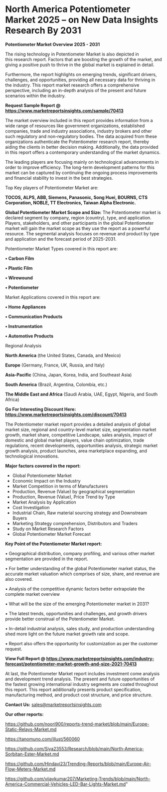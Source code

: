 # North America Potentiometer Market 2025 – on New Data Insights Research By 2031

<Strong> Potentiometer Market Overview 2025 - 2031</strong>

The rising technology in Potentiometer Market is also depicted in this research report. Factors that are boosting the growth of the market, and giving a positive push to thrive in the global market is explained in detail.

Furthermore, the report highlights on emerging trends, significant drivers, challenges, and opportunities, providing all necessary data for thriving in the industry. This report market research offers a comprehensive perspective, including an in-depth analysis of the present and future scenarios within the industry.

<strong>Request Sample Report @ <a href=https://www.marketreportsinsights.com/sample/70413>https://www.marketreportsinsights.com/sample/70413</a></strong>

The market overview included in this report provides information from a wide range of resources like government organizations, established companies, trade and industry associations, industry brokers and other such regulatory and non-regulatory bodies. The data acquired from these organizations authenticate the Potentiometer research report, thereby aiding the clients in better decision making. Additionally, the data provided in this report offers a contemporary understanding of the market dynamics.

The leading players are focusing mainly on technological advancements in order to improve efficiency. The long-term development patterns for this market can be captured by continuing the ongoing process improvements and financial stability to invest in the best strategies.

Top Key players of Potentiometer Market are:

<strong>TOCOS, ALPS, ABB, Siemens, Panasonic, Song Huei, BOURNS, CTS Corporation, NOBLE, TT Electronics, Taiwan Alpha Electronic.</strong>

<strong><b>Global Potentiometer Market Scope and Size:</b></strong>
The Potentiometer market is declared segment by company, region (country), type, and application. Players, stakeholders, and other participants in the global Potentiometer market will gain the market scope as they use the report as a powerful resource. The segmental analysis focuses on revenue and product by type and application and the forecast period of 2025-2031.

Potentiometer Market Types covered in this report are:

<strong>• Carbon Film

• Plastic Film

• Wirewound

• Potentiometer</strong>

Market Applications covered in this report are:

<strong>• Home Appliances

• Communication Products

• Instrumentation

• Automotive Products</strong> 

Regional Analysis

<strong>North America</strong> (the United States, Canada, and Mexico)

<strong>Europe</strong> (Germany, France, UK, Russia, and Italy)

<strong>Asia-Pacific</strong> (China, Japan, Korea, India, and Southeast Asia)

<strong>South America</strong> (Brazil, Argentina, Colombia, etc.)

<strong>The Middle East and Africa</strong> (Saudi Arabia, UAE, Egypt, Nigeria, and South Africa)

<strong>Go For Interesting Discount Here: <a href=https://www.marketreportsinsights.com/discount/70413>https://www.marketreportsinsights.com/discount/70413</a></strong>

The Potentiometer market report provides a detailed analysis of global market size, regional and country-level market size, segmentation market growth, market share, competitive Landscape, sales analysis, impact of domestic and global market players, value chain optimization, trade regulations, recent developments, opportunities analysis, strategic market growth analysis, product launches, area marketplace expanding, and technological innovations.

<strong><b>Major factors covered in the report:</b></strong>
<ul>
  <li>Global Potentiometer Market </li>
  <li>Economic Impact on the Industry</li>
  <li>Market Competition in terms of Manufacturers</li>
  <li>Production, Revenue (Value) by geographical segmentation</li>
  <li>Production, Revenue (Value), Price Trend by Type</li>
  <li>Market Analysis by Application</li>
  <li>Cost Investigation</li>
  <li>Industrial Chain, Raw material sourcing strategy and Downstream Buyers</li>
  <li>Marketing Strategy comprehension, Distributors and Traders</li>
  <li>Study on Market Research Factors</li>
  <li>Global Potentiometer Market Forecast</li>
</ul>

<strong><b>Key Point of the Potentiometer Market report:</b></strong>

• Geographical distribution, company profiling, and various other market segmentation are provided in the report.

• For better understanding of the global Potentiometer market status, the accurate market valuation which comprises of size, share, and revenue are also covered.

• Analysis of the competitive dynamic factors better extrapolate the complete market overview

• What will be the size of the emerging Potentiometer market in 2031?

• The latest trends, opportunities and challenges, and growth drivers provide better construal of the Potentiometer Market.

• In-detail industrial analysis, sales study, and production understanding shed more light on the future market growth rate and scope.

• Report also offers the opportunity for customization as per the customer request.

<strong><b>View Full Report @ <a href=https://www.marketreportsinsights.com/industry-forecast/potentiometer-market-growth-and-size-2021-70413>https://www.marketreportsinsights.com/industry-forecast/potentiometer-market-growth-and-size-2021-70413</a></b></strong>


At last, the Potentiometer Market report includes investment come analysis and development trend analysis. The present and future opportunities of the fastest growing international industry segments are coated throughout this report. This report additionally presents product specification, manufacturing method, and product cost structure, and price structure.

<strong>Contact Us:</strong>
sales@marketreportsinsights.com

<strong>Our other reports:</strong>

<a href=https://github.com/noori900/reports-trend-market/blob/main/Europe-Static-Relays-Market.md>https://github.com/noori900/reports-trend-market/blob/main/Europe-Static-Relays-Market.md</a>

<a href=https://tanomuno.com/illust/560060>https://tanomuno.com/illust/560060</a>

<a href=https://github.com/Siya23553/Research/blob/main/North-America-Sorbitan-Ester-Market.md>https://github.com/Siya23553/Research/blob/main/North-America-Sorbitan-Ester-Market.md</a>

<a href=https://github.com/Hindavi23/Trending-Reports/blob/main/Europe-Air-Flow-Meters-Market.md>https://github.com/Hindavi23/Trending-Reports/blob/main/Europe-Air-Flow-Meters-Market.md</a>

<a href=https://github.com/vijaykumar207/Marketing-Trends/blob/main/North-America-Commercial-Vehicles-LED-Bar-Lights-Market.md>https://github.com/vijaykumar207/Marketing-Trends/blob/main/North-America-Commercial-Vehicles-LED-Bar-Lights-Market.md</a>"
